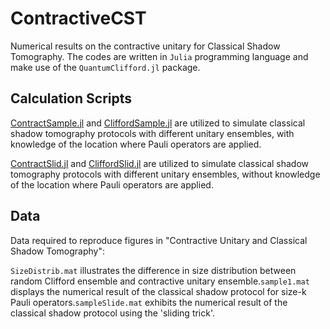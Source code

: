 # ContractiveCST
Numerical results on the contractive unitary for Classical Shadow Tomography.
The codes are written in `Julia` programming language and make use of the `QuantumClifford.jl` package.

## Calculation Scripts
[ContractSample.jl](ContractSample.jl) and [CliffordSample.jl](CliffordSample.jl) are utilized to simulate classical shadow tomography protocols with different unitary ensembles, with knowledge of the location where Pauli operators are applied.

[ContractSlid.jl](ContractSlid.jl) and [CliffordSlid.jl](CliffordSlid.jl) are utilized to simulate classical shadow tomography protocols with different unitary ensembles, without knowledge of the location where Pauli operators are applied.

## Data
Data required to reproduce figures in "Contractive Unitary and Classical Shadow Tomography":

`SizeDistrib.mat` illustrates the difference in size distribution between random Clifford ensemble and contractive unitary ensemble.`sample1.mat` displays the numerical result of the classical shadow protocol for size-k Pauli operators.`sampleSlide.mat` exhibits the numerical result of the classical shadow protocol using the 'sliding trick'.
